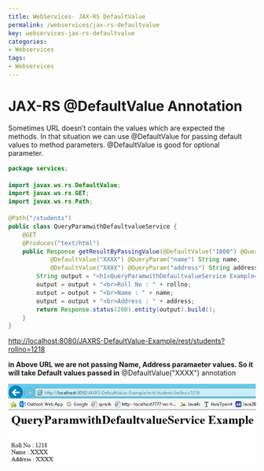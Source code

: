 ```yaml
---
title: WebServices- JAX-RS DefaultValue
permalink: /webservices/jax-rs-defaultvalue
key: webservices-jax-rs-defaultvalue
categories:
- Webservices
tags:
- Webservices
---
```




JAX-RS @DefaultValue Annotation
===================================

Sometimes URL doesn’t contain the values which are expected the methods. In that
situation we can use @DefaultValue for passing default values to method
parameters. @DefaultValue is good for optional parameter.

```java
package services;

import javax.ws.rs.DefaultValue;
import javax.ws.rs.GET;
import javax.ws.rs.Path;

@Path("/students")
public class QueryParamwithDefaultvalueService {
	@GET
	@Produces("text/html")
	public Response getResultByPassingValue(@DefaultValue("1000") @QueryParam("rollno") String rollno,
			@DefaultValue("XXXX") @QueryParam("name") String name,
			@DefaultValue("XXXX") @QueryParam("address") String address) {
		String output = "<h1>QueryParamwithDefaultvalueService Example</h1>";
		output = output + "<br>Roll No : " + rollno;
		output = output + "<br>Name : " + name;
		output = output + "<br>Address : " + address;
		return Response.status(200).entity(output).build();
	}
}
```


<http://localhost:8080/JAXRS-DefaultValue-Example/rest/students?rollno=1218>

**in Above URL we are not passing Name, Address paramaeter values. So it will
take Default values passed in** @DefaultValue("XXXX") annotation

![](media/f02f541072a3954e66788c810ffcc415.tmp)
